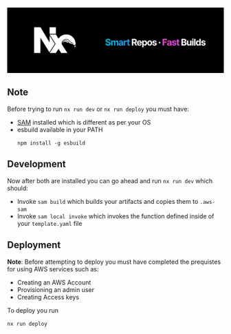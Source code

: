 <p style="text-align: center;"><img src="https://raw.githubusercontent.com/nrwl/nx/master/images/nx.png" width="600" alt="Nx - Smart, Fast and Extensible Build System"></p>

## Note
Before trying to run `nx run dev` or `nx run deploy` you must have: 
- [SAM](https://docs.aws.amazon.com/serverless-application-model/latest/developerguide/install-sam-cli.html#install-sam-cli-instructions) installed which is different as per your OS
- esbuild available in your PATH
    ```shell
    npm install -g esbuild
    ``` 

## Development
Now after both are installed you can go ahead and run `nx run dev` which should:
- Invoke `sam build` which builds your artifacts and copies them to `.aws-sam`
- Invoke `sam local invoke` which invokes the function defined inside of your `template.yaml` file

## Deployment
**Note**: Before attempting to deploy you must have completed the prequistes for using AWS services such as:
- Creating an AWS Account
- Provisioning an admin user
- Creating Access keys

To deploy you run 
```shell
nx run deploy
```
